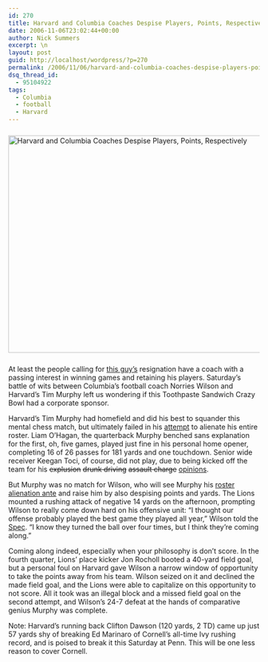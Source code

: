 ```yaml
---
id: 270
title: Harvard and Columbia Coaches Despise Players, Points, Respectively
date: 2006-11-06T23:02:44+00:00
author: Nick Summers
excerpt: \n
layout: post
guid: http://localhost/wordpress/?p=270
permalink: /2006/11/06/harvard-and-columbia-coaches-despise-players-points-respectively/
dsq_thread_id:
  - 95104922
tags:
  - Columbia
  - football
  - Harvard
---
```

<img width="512" vspace="10" hspace="0" height="436" border="0" src="http://www.ivygateblog.com/wp-content/uploads/2006/11/harvardcolumbia110406.jpg" alt="Harvard and Columbia Coaches Despise Players, Points, Respectively" />

At least the people calling for [this guy&#8217;s](http://www.ivygateblog.com/2006/11/but_what_have_you_won_for_me_lately.html) resignation have a coach with a passing interest in winning games and retaining his players. Saturday&#8217;s battle of wits between Columbia&#8217;s football coach Norries Wilson and Harvard&#8217;s Tim Murphy left us wondering if this Toothpaste Sandwich Crazy Bowl had a corporate sponsor.

Harvard&#8217;s Tim Murphy had homefield and did his best to squander this mental chess match, but ultimately failed in his [attempt](http://www.ivygateblog.com/2006/09/varsity_blues_showdown_erupts_at_harvard.html) to alienate his entire roster. Liam O&#8217;Hagan, the quarterback Murphy benched sans explanation for the first, oh, five games, played just fine in his personal home opener, completing 16 of 26 passes for 181 yards and one touchdown. Senior wide receiver Keegan Toci, of course, did not play, due to being kicked off the team for his <strike>explusion</strike> <strike>drunk driving</strike> <strike>assault charge</strike> [opinions](http://www.ivygateblog.com/2006/09/harvard_football_team_down_to_just_kicker_waterboy.html).

But Murphy was no match for Wilson, who will see Murphy his [roster alienation ante](http://www.ivygateblog.com/2006/10/you_want_the_truth_columbia_football_coach_cant_handle_the_truth.html) and raise him by also despising points and yards. The Lions mounted a rushing attack of negative 14 yards on the afternoon, prompting Wilson to really come down hard on his offensive unit: &#8220;I thought our offense probably played the best game they played all year,&#8221; Wilson told the [Spec](http://www.columbiaspectator.com/home/index.cfm?event=displayArticlePrinterFriendly&uStory_id=7bbd3fd5-e263-4311-aa38-a4dec9192edc). &#8220;I know they turned the ball over four times, but I think they&#8217;re coming along.&#8221;

Coming along indeed, especially when your philosophy is don&#8217;t score. In the fourth quarter, Lions&#8217; place kicker Jon Rocholl booted a 40-yard field goal, but a personal foul on Harvard gave Wilson a narrow window of opportunity to take the points away from his team. Wilson seized on it and declined the made field goal, and the Lions were able to capitalize on this opportunity to not score. All it took was an illegal block and a missed field goal on the second attempt, and Wilson&#8217;s 24-7 defeat at the hands of comparative genius Murphy was complete.

Note: Harvard&#8217;s running back Clifton Dawson (120 yards, 2 TD) came up just 57 yards shy of breaking Ed Marinaro of Cornell&#8217;s all-time Ivy rushing record, and is poised to break it this Saturday at Penn. This will be one less reason to cover Cornell.